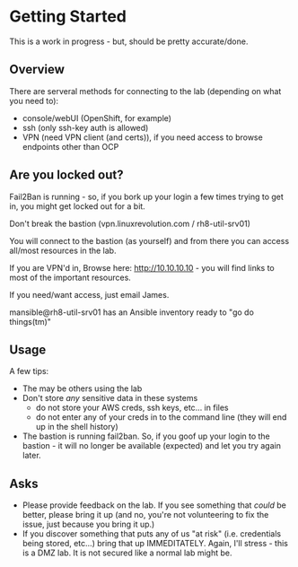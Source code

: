 # Getting Started

This is a work in progress - but, should be pretty accurate/done.

## Overview
There are serveral methods for connecting to the lab (depending on what you need to):

*  console/webUI (OpenShift, for example)
*  ssh (only ssh-key auth is allowed)
*  VPN (need VPN client (and certs)), if you need access to browse endpoints other than OCP

## Are you locked out?
Fail2Ban is running - so, if you bork up your login a few times trying to get in, you might get locked out for a bit.  

Don't break the bastion (vpn.linuxrevolution.com / rh8-util-srv01)  

You will connect to the bastion (as yourself) and from there you can access all/most resources in the lab.

If you are VPN'd in, Browse here:  http://10.10.10.10 - you will find links to most of the important resources. 

If you need/want access, just email James.


mansible@rh8-util-srv01 has an Ansible inventory ready to "go do things(tm)"

## Usage

A few tips:  
* The may be others using the lab  
* Don't store *any* sensitive data in these systems
  * do not store your AWS creds, ssh keys, etc... in files
  * do not enter any of your creds in to the command line (they will end up in the shell history)
* The bastion is running fail2ban.  So, if you goof up your login to the bastion - it will no longer be available (expected) and let you try again later.

## Asks
* Please provide feedback on the lab.  If you see something that *could* be better, please bring it up (and no, you're not volunteering to fix the issue, just because you bring it up.)
* If you discover something that puts any of us "at risk" (i.e. credentials being stored, etc...) bring that up IMMEDITATELY.  Again, I'll stress - this is a DMZ lab.  It is not secured like a normal lab might be.

